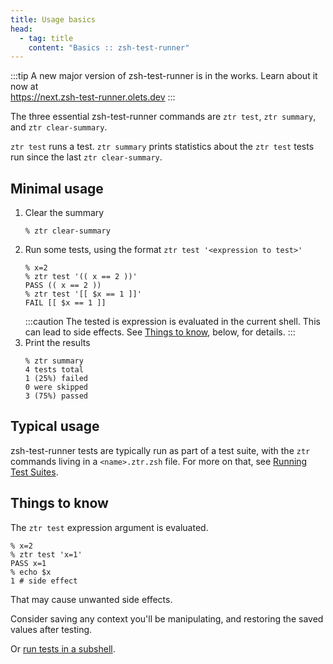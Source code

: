 ```yaml
---
title: Usage basics
head:
  - tag: title
    content: "Basics :: zsh-test-runner"
---
```


:::tip
A new major version of zsh-test-runner is in the works. Learn about it now at  
https://next.zsh-test-runner.olets.dev
:::

The three essential zsh-test-runner commands are `ztr test`, `ztr summary`, and `ztr clear-summary`.

`ztr test` runs a test. `ztr summary` prints statistics about the `ztr test` tests run since the last `ztr clear-summary`.

## Minimal usage

1. Clear the summary
    ```shell
    % ztr clear-summary
    ```
1. Run some tests, using the format `ztr test '<expression to test>'`
    ```shell
    % x=2
    % ztr test '(( x == 2 ))'
    PASS (( x == 2 ))
    % ztr test '[[ $x == 1 ]]'
    FAIL [[ $x == 1 ]]
    ```
    :::caution
    The tested is expression is evaluated in the current shell. This can lead to side effects. See [Things to know](#things-to-know), below, for details.
    :::
1. Print the results
    ```shell
    % ztr summary
    4 tests total
    1 (25%) failed
    0 were skipped
    3 (75%) passed
    ```

## Typical usage

zsh-test-runner tests are typically run as part of a test suite, with the `ztr` commands living in a `<name>.ztr.zsh` file. For more on that, see [Running Test Suites](/usage/test-suites).

## Things to know

The `ztr test` expression argument is evaluated. 

```shell
% x=2
% ztr test 'x=1'
PASS x=1
% echo $x
1 # side effect
```

That may cause unwanted side effects.

Consider saving any context you'll be manipulating, and restoring the saved values after testing.

Or [run tests in a subshell](/usage/test-suites/#running-the-test-suite-in-a-subshell).